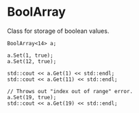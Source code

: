 # BoolArray
Class for storage of boolean values.

```
BoolArray<14> a;

a.Set(1, true);
a.Set(12, true);

std::cout << a.Get(1) << std::endl;
std::cout << a.Get(11) << std::endl;

// Throws out "index out of range" error.
a.Set(19, true);
std::cout << a.Get(19) << std::endl;
```

